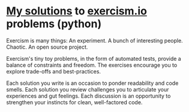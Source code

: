 # [My solutions](http://exercism.io/profiles/rahmonov/5c875510da9f4d8bb8b75f06e98adfd0) to [exercism.io](http://exercism.io/) problems (python) 

Exercism is many things: An experiment. A bunch of interesting people. Chaotic. An open source project.

Exercism's tiny toy problems, in the form of automated tests, provide a balance of constraints and freedom. The exercises encourage you to explore trade-offs and best-practices.

Each solution you write is an occasion to ponder readability and code smells. Each solution you review challenges you to articulate your experiences and gut feelings. Each discussion is an opportunity to strengthen your instincts for clean, well-factored code.

